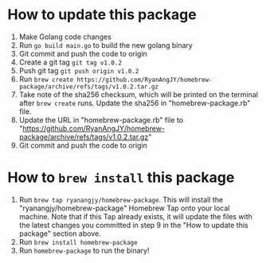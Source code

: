 # How to update this package

1) Make Golang code changes
2) Run `go build main.go` to build the new golang binary
3) Git commit and push the code to origin
4) Create a git tag `git tag v1.0.2`
5) Push git tag `git push origin v1.0.2`
6) Run `brew create https://github.com/RyanAngJY/homebrew-package/archive/refs/tags/v1.0.2.tar.gz`
7) Take note of the sha256 checksum, which will be printed on the terminal after `brew create` runs. Update the sha256 in "homebrew-package.rb" file.
8) Update the URL in "homebrew-package.rb" file to "https://github.com/RyanAngJY/homebrew-package/archive/refs/tags/v1.0.2.tar.gz"
9) Git commit and push the code to origin

# How to `brew install` this package

1) Run `brew tap ryanangjy/homebrew-package`. This will install the "ryanangjy/homebrew-package" Homebrew Tap onto your local machine. Note that if this Tap already exists, it will update the files with the latest changes you committed in step 9 in the "How to update this package" section above.
2) Run `brew install homebrew-package`
3) Run `homebrew-package` to run the binary!